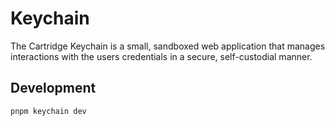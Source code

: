 # Keychain

The Cartridge Keychain is a small, sandboxed web application that manages
interactions with the users credentials in a secure, self-custodial manner.

## Development

```
pnpm keychain dev
```
